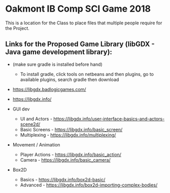 # Oakmont IB Comp SCI Game 2018
This is a location for the Class to place files that multiple people require for the Project.

## Links for the Proposed Game Library (libGDX - Java game development library):

* (make sure gradle is installed before hand)
  * To install gradle, click tools on netbeans and then plugins, go to available plugins, search gradle then download
* https://libgdx.badlogicgames.com/
* https://libgdx.info/

* GUI dev
  * UI and Actors - https://libgdx.info/user-interface-basics-and-actors-scene2d/
  * Basic Screens - https://libgdx.info/basic_screen/
  * Multiplexing - https://libgdx.info/multiplexing/

* Movement / Animation
  * Player Actions - https://libgdx.info/basic_action/
  * Camera - https://libgdx.info/basic_camera/

* Box2D
  * Basics - https://libgdx.info/box2d-basic/
  * Advanced - https://libgdx.info/box2d-importing-complex-bodies/

